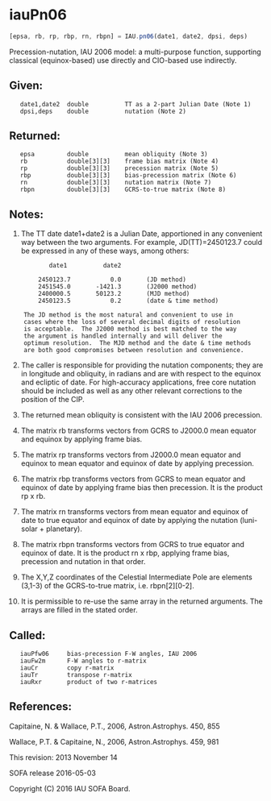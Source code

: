 # iauPn06

```js
[epsa, rb, rp, rbp, rn, rbpn] = IAU.pn06(date1, date2, dpsi, deps)
```

Precession-nutation, IAU 2006 model:  a multi-purpose function,
supporting classical (equinox-based) use directly and CIO-based use
indirectly.

## Given:
```
   date1,date2  double          TT as a 2-part Julian Date (Note 1)
   dpsi,deps    double          nutation (Note 2)
```

## Returned:
```
   epsa         double          mean obliquity (Note 3)
   rb           double[3][3]    frame bias matrix (Note 4)
   rp           double[3][3]    precession matrix (Note 5)
   rbp          double[3][3]    bias-precession matrix (Note 6)
   rn           double[3][3]    nutation matrix (Note 7)
   rbpn         double[3][3]    GCRS-to-true matrix (Note 8)
```

## Notes:

1)  The TT date date1+date2 is a Julian Date, apportioned in any
    convenient way between the two arguments.  For example,
    JD(TT)=2450123.7 could be expressed in any of these ways,
    among others:

```
           date1          date2

        2450123.7           0.0       (JD method)
        2451545.0       -1421.3       (J2000 method)
        2400000.5       50123.2       (MJD method)
        2450123.5           0.2       (date & time method)

    The JD method is the most natural and convenient to use in
    cases where the loss of several decimal digits of resolution
    is acceptable.  The J2000 method is best matched to the way
    the argument is handled internally and will deliver the
    optimum resolution.  The MJD method and the date & time methods
    are both good compromises between resolution and convenience.
```

2)  The caller is responsible for providing the nutation components;
    they are in longitude and obliquity, in radians and are with
    respect to the equinox and ecliptic of date.  For high-accuracy
    applications, free core nutation should be included as well as
    any other relevant corrections to the position of the CIP.

3)  The returned mean obliquity is consistent with the IAU 2006
    precession.

4)  The matrix rb transforms vectors from GCRS to J2000.0 mean
    equator and equinox by applying frame bias.

5)  The matrix rp transforms vectors from J2000.0 mean equator and
    equinox to mean equator and equinox of date by applying
    precession.

6)  The matrix rbp transforms vectors from GCRS to mean equator and
    equinox of date by applying frame bias then precession.  It is
    the product rp x rb.

7)  The matrix rn transforms vectors from mean equator and equinox
    of date to true equator and equinox of date by applying the
    nutation (luni-solar + planetary).

8)  The matrix rbpn transforms vectors from GCRS to true equator and
    equinox of date.  It is the product rn x rbp, applying frame
    bias, precession and nutation in that order.

9)  The X,Y,Z coordinates of the Celestial Intermediate Pole are
    elements (3,1-3) of the GCRS-to-true matrix, i.e. rbpn[2][0-2].

10) It is permissible to re-use the same array in the returned
    arguments.  The arrays are filled in the stated order.

## Called:
```
   iauPfw06     bias-precession F-W angles, IAU 2006
   iauFw2m      F-W angles to r-matrix
   iauCr        copy r-matrix
   iauTr        transpose r-matrix
   iauRxr       product of two r-matrices
```

## References:

   Capitaine, N. & Wallace, P.T., 2006, Astron.Astrophys. 450, 855

   Wallace, P.T. & Capitaine, N., 2006, Astron.Astrophys. 459, 981

This revision:  2013 November 14

SOFA release 2016-05-03

Copyright (C) 2016 IAU SOFA Board.